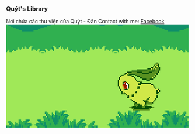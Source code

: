 ### Quýt's Library
 Nơi chứa các thư viện của Quýt - Đăn
Contact with me: [Facebook](https://www.facebook.com/hiimdang18)
<br>
![hiimdang](chikorita.gif)
